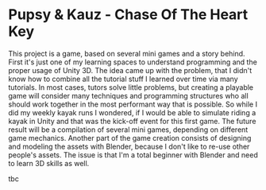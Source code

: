 # Pupsy & Kauz - Chase Of The Heart Key

This project is a game, based on several mini games and a story behind.
First it's just one of my learning spaces to understand programming and
the proper usage of Unity 3D. 
The idea came up with the problem, that I didn't know how to combine all 
the tutorial stuff I learned over time via many tutorials.
In most cases, tutors solve little problems, but creating a playable game will
consider many techniques and programming structures who all should work together in
the most performant way that is possible.
So while I did my weekly kayak runs I wondered, if I would be able to simulate
riding a kayak in Unity and that was the kick-off event for this first game.
The future result will be a compilation of several mini games, depending on different 
game mechanics.
Another part of the game creation consists of designing and modeling the assets
with Blender, because I don't like to re-use other people's assets. 
The issue is that I'm a total beginner with Blender and need to learn 3D skills as well.

tbc
